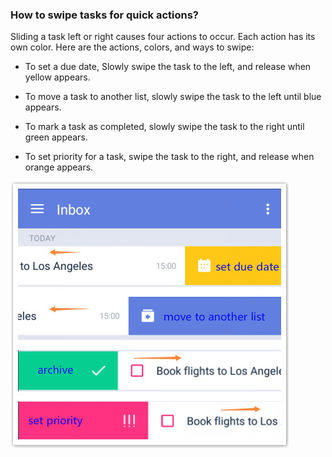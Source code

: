 ### How to swipe tasks for quick actions?

Sliding a task left or right causes four actions to occur. Each action has its own color. Here are the actions, colors, and ways to swipe:

* To set a due date, Slowly swipe the task to the left, and release when yellow appears.

* To move a task to another list, slowly swipe the task to the left until blue appears.

* To mark a task as completed, slowly swipe the task to the right until green appears.

* To set priority for a task, swipe the task to the right, and release when orange appears.

![](swipefour.jpg)

